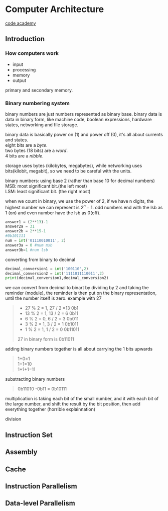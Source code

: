 <!--
ignore these words in spell check for this file
// cSpell:ignore
-->

# Computer Architecture

[code academy](https://www.codecademy.com/learn/computer-architecture)

## Introduction

### How computers work

- input
- processing
- memory
- output

primary and secondary memory.

### Binary numbering system

binary numbers are just numbers represented as binary base.
binary data is data in binary form, like machine code, boolean expressions, hardware states, networking and file storage.

binary data is basically power on (1) and power off (0), it's all about currents and states.\
eight bits are a _byte_.\
two bytes (18 bits) are a _word_.\
4 bits are a _nibble_.

storage uses bytes (kilobytes, megabytes), while networking uses bits(kilobit, megabit), so we need to be careful with the units.

binary numbers: using base 2 (rather than base 10 for decimal numbers)\
MSB: most significant bit.(the left most)\
LSM: least significant bit. (the right most)

when we count in binary, we use the power of 2, if we have n digits, the highest number we can represent is $2^{n}-1$.
odd numbers end with the lsb as 1 (on) and even number have the lsb as 0(off).

```python
answer1 = (2**13)-1
answer2a = 31
answer2b = 2**15-1
#0b101111
num = int('01110010011', 2)
answer3a = 0 #num msb
answer3b=1 #num lsb
```

converting from binary to decimal

```python
decimal_conversion1 = int('100110',2)
decimal_conversion2 = int('1111011110011',2)
print(decimal_conversion1,decimal_conversion2)
```

we can convert from decimal to binart by dividing by 2 and taking the reminder (module), the reminder is then put on the binary representation, until the number itself is zero.
example with 27

> - 27 % 2 = 1, 27 / 2 =13 0b1
> - 13 % 2 = 1, 13 / 2 = 6 0b11
> - 6 % 2 = 0, 6 / 2 = 3 0b011
> - 3 % 2 = 1, 3 / 2 = 1 0b1011
> - 1 % 2 = 1, 1 / 2 = 0 0b11011
>
> 27 in binary form is 0b11011

adding binary numbers together is all about carrying the 1 bits upwards

> 1+0=1\
> 1+1=10\
> 1+1+1=11

substracting binary numbers

> 0b11010 -0b11 = 0b10111

multiplication is taking each bit of the small number, and it with each bit of the large number, and shift the result by the bit position, then add everything together (horrible explainnation)

division

## Instruction Set

## Assembly

## Cache

## Instruction Parallelism

## Data-level Parallelism
